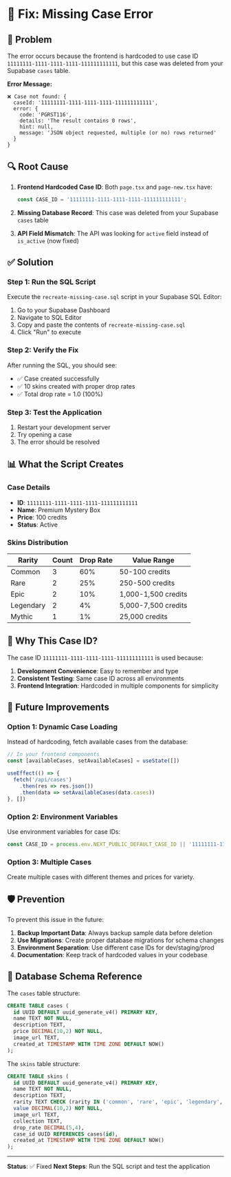 # 🔧 Fix: Missing Case Error

## 🚨 Problem
The error occurs because the frontend is hardcoded to use case ID `11111111-1111-1111-1111-111111111111`, but this case was deleted from your Supabase `cases` table.

**Error Message:**
```
❌ Case not found: {
  caseId: '11111111-1111-1111-1111-111111111111',
  error: {
    code: 'PGRST116',
    details: 'The result contains 0 rows',
    hint: null,
    message: 'JSON object requested, multiple (or no) rows returned'
  }
}
```

## 🔍 Root Cause
1. **Frontend Hardcoded Case ID**: Both `page.tsx` and `page-new.tsx` have:
   ```typescript
   const CASE_ID = '11111111-1111-1111-1111-111111111111';
   ```

2. **Missing Database Record**: This case was deleted from your Supabase `cases` table

3. **API Field Mismatch**: The API was looking for `active` field instead of `is_active` (now fixed)

## ✅ Solution

### Step 1: Run the SQL Script
Execute the `recreate-missing-case.sql` script in your Supabase SQL Editor:

1. Go to your Supabase Dashboard
2. Navigate to SQL Editor
3. Copy and paste the contents of `recreate-missing-case.sql`
4. Click "Run" to execute

### Step 2: Verify the Fix
After running the SQL, you should see:
- ✅ Case created successfully
- ✅ 10 skins created with proper drop rates
- ✅ Total drop rate = 1.0 (100%)

### Step 3: Test the Application
1. Restart your development server
2. Try opening a case
3. The error should be resolved

## 📊 What the Script Creates

### Case Details
- **ID**: `11111111-1111-1111-1111-111111111111`
- **Name**: Premium Mystery Box
- **Price**: 100 credits
- **Status**: Active

### Skins Distribution
| Rarity | Count | Drop Rate | Value Range |
|--------|-------|-----------|-------------|
| Common | 3 | 60% | 50-100 credits |
| Rare | 2 | 25% | 250-500 credits |
| Epic | 2 | 10% | 1,000-1,500 credits |
| Legendary | 2 | 4% | 5,000-7,500 credits |
| Mythic | 1 | 1% | 25,000 credits |

## 🎯 Why This Case ID?

The case ID `11111111-1111-1111-1111-111111111111` is used because:

1. **Development Convenience**: Easy to remember and type
2. **Consistent Testing**: Same case ID across all environments
3. **Frontend Integration**: Hardcoded in multiple components for simplicity

## 🔮 Future Improvements

### Option 1: Dynamic Case Loading
Instead of hardcoding, fetch available cases from the database:

```typescript
// In your frontend components
const [availableCases, setAvailableCases] = useState([])

useEffect(() => {
  fetch('/api/cases')
    .then(res => res.json())
    .then(data => setAvailableCases(data.cases))
}, [])
```

### Option 2: Environment Variables
Use environment variables for case IDs:

```typescript
const CASE_ID = process.env.NEXT_PUBLIC_DEFAULT_CASE_ID || '11111111-1111-1111-1111-111111111111'
```

### Option 3: Multiple Cases
Create multiple cases with different themes and prices for variety.

## 🛡️ Prevention

To prevent this issue in the future:

1. **Backup Important Data**: Always backup sample data before deletion
2. **Use Migrations**: Create proper database migrations for schema changes
3. **Environment Separation**: Use different case IDs for dev/staging/prod
4. **Documentation**: Keep track of hardcoded values in your codebase

## 📝 Database Schema Reference

The `cases` table structure:
```sql
CREATE TABLE cases (
  id UUID DEFAULT uuid_generate_v4() PRIMARY KEY,
  name TEXT NOT NULL,
  description TEXT,
  price DECIMAL(10,2) NOT NULL,
  image_url TEXT,
  created_at TIMESTAMP WITH TIME ZONE DEFAULT NOW()
);
```

The `skins` table structure:
```sql
CREATE TABLE skins (
  id UUID DEFAULT uuid_generate_v4() PRIMARY KEY,
  name TEXT NOT NULL,
  description TEXT,
  rarity TEXT CHECK (rarity IN ('common', 'rare', 'epic', 'legendary', 'mythic')),
  value DECIMAL(10,2) NOT NULL,
  image_url TEXT,
  collection TEXT,
  drop_rate DECIMAL(5,4),
  case_id UUID REFERENCES cases(id),
  created_at TIMESTAMP WITH TIME ZONE DEFAULT NOW()
);
```

---

**Status**: ✅ Fixed
**Next Steps**: Run the SQL script and test the application 